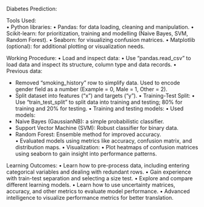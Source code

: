  Diabetes Prediction:

Tools Used:  
•	Python libraries:
•	Pandas: for data loading, cleaning and manipulation.
•	Scikit-learn: for prioritization, training and modelling (Naive Bayes, SVM, Random Forest).
•	Seaborn: for visualizing confusion matrices.
•	Matplotlib (optional): for additional plotting or visualization needs.


Working Procedure: 
•	Load and inspect data: 
•	Use “pandas.read_csv” to load data and inspect its structure, column type and data records.
•	Previous data:
- Removed “smoking_history” row to simplify data.
 Used to encode gender field as a number (Example = 0, Male = 1, Other = 2).
- Split dataset into features (“x”) and targets (“y”).
•	 Training-Test Split:
•	Use “train_test_split” to split data into training and testing; 80% for training and 20% for testing.
•	Training and testing models:
•	Used models:
- Naive Bayes (GaussianNB): a simple probabilistic classifier.
- Support Vector Machine (SVM): Robust classifier for binary data.
- Random Forest: Ensemble method for improved accuracy.  
•	Evaluated models using metrics like accuracy, confusion matrix, and 
distribution maps.
•	Visualization: 
•	Plot heatmaps of confusion matrices using seaborn to gain insight into 
performance patterns.

Learning Outcomes: 
•	Learn how to pre-process data, including entering categorical variables and dealing with redundant rows. 
•	Gain experience with train-test separation and selecting a size test. 
•	Explore and compare different learning models. 
•	 Learn how to use uncertainty matrices, accuracy, and other metrics to evaluate model performance. 
•	Advanced intelligence to visualize performance metrics for better translation.
